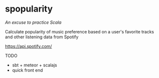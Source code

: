 # spopularity

*An excuse to practice Scala*

Calculate popularity of music preference based on a user's favorite tracks and other listening data from Spotify

https://api.spotify.com/

TODO
- sbt + meteor + scalajs
- quick front end

